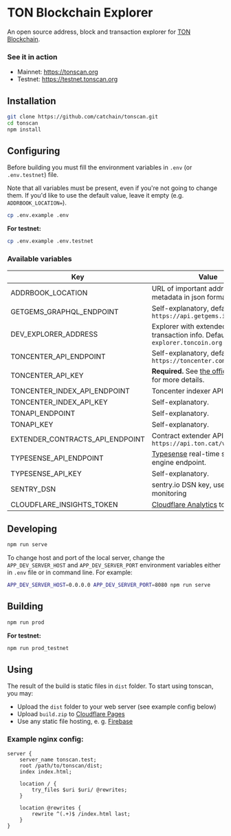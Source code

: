 # TON Blockchain Explorer

An open source address, block and transaction explorer for [TON Blockchain](https://ton.org).

### See it in action

- Mainnet: https://tonscan.org
- Testnet: https://testnet.tonscan.org


## Installation

```bash
git clone https://github.com/catchain/tonscan.git
cd tonscan
npm install
```

## Configuring

Before building you must fill the environment variables in `.env` (or `.env.testnet`) file.

Note that all variables must be present, even if you're not going to change them. If you'd like to use the default value, leave it empty (e.g. `ADDRBOOK_LOCATION=`).

```bash
cp .env.example .env
```

**For testnet:**

```bash
cp .env.example .env.testnet
```

### Available variables

| Key | Value |
| ---- | -------- |
| ADDRBOOK_LOCATION | URL of important addresses metadata in json format. [Example](https://catchain.github.io/tonscan/src/addrbook.json). |
| GETGEMS_GRAPHQL_ENDPOINT | Self-explanatory, default: `https://api.getgems.io/graphql` |
| DEV_EXPLORER_ADDRESS | Explorer with extended transaction info. Default: `explorer.toncoin.org` |
| TONCENTER_API_ENDPOINT | Self-explanatory, default: `https://toncenter.com/api/v2` |
| TONCENTER_API_KEY | **Required.** See [the official website](https://toncenter.com/) for more details. |
| TONCENTER_INDEX_API_ENDPOINT | Toncenter indexer API endpoint. |
| TONCENTER_INDEX_API_KEY | Self-explanatory. |
| TONAPI_ENDPOINT | Self-explanatory. |
| TONAPI_KEY | Self-explanatory. |
| EXTENDER_CONTRACTS_API_ENDPOINT | Contract extender API, default: `https://api.ton.cat/v2/contracts` |
| TYPESENSE_API_ENDPOINT | [Typesense](https://typesense.org/) real-time search engine endpoint. |
| TYPESENSE_API_KEY | Self-explanatory. |
| SENTRY_DSN | sentry.io DSN key, used for error monitoring |
| CLOUDFLARE_INSIGHTS_TOKEN | [Cloudflare Analytics](https://www.cloudflare.com/insights/) token |


## Developing
```bash
npm run serve
```
To change host and port of the local server, change the `APP_DEV_SERVER_HOST` and `APP_DEV_SERVER_PORT` environment variables either in `.env` file or in command line. For example:
```bash
APP_DEV_SERVER_HOST=0.0.0.0 APP_DEV_SERVER_PORT=8080 npm run serve
```

## Building
```bash
npm run prod
```

**For testnet:**

```bash
npm run prod_testnet
```

## Using

The result of the build is static files in `dist` folder. To start using tonscan, you may:

- Upload the `dist` folder to your web server (see example config below)
- Upload `build.zip` to [Cloudflare Pages](https://pages.cloudflare.com)
- Use any static file hosting, e. g. [Firebase](https://firebase.google.com)

### Example nginx config:

```nginx
server {
    server_name tonscan.test;
    root /path/to/tonscan/dist;
    index index.html;

    location / {
        try_files $uri $uri/ @rewrites;
    }

    location @rewrites {
        rewrite ^(.+)$ /index.html last;
    }
}
```
